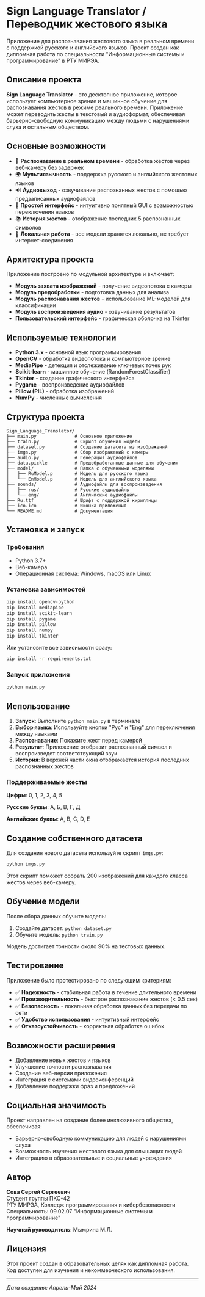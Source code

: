 # Sign Language Translator / Переводчик жестового языка

Приложение для распознавания жестового языка в реальном времени с поддержкой русского и английского языков. Проект создан как дипломная работа по специальности "Информационные системы и программирование" в РТУ МИРЭА.

## Описание проекта

**Sign Language Translator** - это десктопное приложение, которое использует компьютерное зрение и машинное обучение для распознавания жестов в режиме реального времени. Приложение может переводить жесты в текстовый и аудиоформат, обеспечивая барьерно-свободную коммуникацию между людьми с нарушениями слуха и остальным обществом.

## Основные возможности

- 🎥 **Распознавание в реальном времени** - обработка жестов через веб-камеру без задержек
- 🌍 **Мультиязычность** - поддержка русского и английского жестовых языков
- 🔊 **Аудиовыход** - озвучивание распознанных жестов с помощью предзаписанных аудиофайлов
- 📱 **Простой интерфейс** - интуитивно понятный GUI с возможностью переключения языков
- 📚 **История жестов** - отображение последних 5 распознанных символов
- 💾 **Локальная работа** - все модели хранятся локально, не требует интернет-соединения

## Архитектура проекта

Приложение построено по модульной архитектуре и включает:

- **Модуль захвата изображений** - получение видеопотока с камеры
- **Модуль предобработки** - подготовка данных для анализа
- **Модуль распознавания жестов** - использование ML-моделей для классификации
- **Модуль воспроизведения аудио** - озвучивание результатов
- **Пользовательский интерфейс** - графическая оболочка на Tkinter

## Используемые технологии

- **Python 3.x** - основной язык программирования
- **OpenCV** - обработка видеопотока и компьютерное зрение
- **MediaPipe** - детекция и отслеживание ключевых точек рук
- **Scikit-learn** - машинное обучение (RandomForestClassifier)
- **Tkinter** - создание графического интерфейса
- **Pygame** - воспроизведение аудиофайлов
- **Pillow (PIL)** - обработка изображений
- **NumPy** - численные вычисления

## Структура проекта

```
Sign_Language_Translator/
├── main.py              # Основное приложение
├── train.py             # Скрипт обучения модели
├── dataset.py           # Создание датасета из изображений
├── imgs.py              # Сбор изображений с камеры
├── audio.py             # Генерация аудиофайлов
├── data.pickle          # Предобработанные данные для обучения
├── model/               # Папка с обученными моделями
│   ├── RuModel.p        # Модель для русского языка
│   └── EnModel.p        # Модель для английского языка
├── sounds/              # Аудиофайлы для воспроизведения
│   ├── rus/             # Русские аудиофайлы
│   └── eng/             # Английские аудиофайлы
├── Ru.ttf               # Шрифт с поддержкой кириллицы
├── ico.ico              # Иконка приложения
└── README.md            # Документация
```

## Установка и запуск

### Требования
- Python 3.7+
- Веб-камера
- Операционная система: Windows, macOS или Linux

### Установка зависимостей

```bash
pip install opencv-python
pip install mediapipe
pip install scikit-learn
pip install pygame
pip install pillow
pip install numpy
pip install tkinter
```

Или установите все зависимости сразу:

```bash
pip install -r requirements.txt
```

### Запуск приложения

```bash
python main.py
```

## Использование

1. **Запуск**: Выполните `python main.py` в терминале
2. **Выбор языка**: Используйте кнопки "Рус" и "Eng" для переключения между языками
3. **Распознавание**: Покажите жест перед камерой
4. **Результат**: Приложение отобразит распознанный символ и воспроизведет соответствующий звук
5. **История**: В верхней части окна отображается история последних распознанных жестов

### Поддерживаемые жесты

**Цифры**: 0, 1, 2, 3, 4, 5

**Русские буквы**: А, Б, В, Г, Д

**Английские буквы**: A, B, C, D, E

## Создание собственного датасета

Для создания нового датасета используйте скрипт `imgs.py`:

```bash
python imgs.py
```

Этот скрипт поможет собрать 200 изображений для каждого класса жестов через веб-камеру.

## Обучение модели

После сбора данных обучите модель:

1. Создайте датасет: `python dataset.py`
2. Обучите модель: `python train.py`

Модель достигает точности около 90% на тестовых данных.

## Тестирование

Приложение было протестировано по следующим критериям:

- ✅ **Надежность** - стабильная работа в течение длительного времени
- ✅ **Производительность** - быстрое распознавание жестов (< 0.5 сек)
- ✅ **Безопасность** - локальная обработка данных без передачи по сети
- ✅ **Удобство использования** - интуитивный интерфейс
- ✅ **Отказоустойчивость** - корректная обработка ошибок

## Возможности расширения

- Добавление новых жестов и языков
- Улучшение точности распознавания
- Создание веб-версии приложения
- Интеграция с системами видеоконференций
- Добавление поддержки фраз и предложений

## Социальная значимость

Проект направлен на создание более инклюзивного общества, обеспечивая:
- Барьерно-свободную коммуникацию для людей с нарушениями слуха
- Возможность изучения жестового языка для слышащих людей
- Интеграцию в образовательные и социальные учреждения

## Автор

**Сова Сергей Сергеевич**  
Студент группы ПКС-42  
РТУ МИРЭА, Колледж программирования и кибербезопасности  
Специальность: 09.02.07 "Информационные системы и программирование"

**Научный руководитель**: Мымрина М.Л.

## Лицензия

Этот проект создан в образовательных целях как дипломная работа. Код доступен для изучения и некоммерческого использования.

---

*Дата создания: Апрель-Май 2024*  

